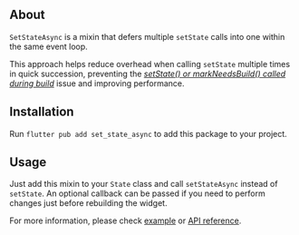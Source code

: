 ## About

`SetStateAsync` is a mixin that defers multiple `setState` calls into one within the same event loop.

This approach helps reduce overhead when calling `setState` multiple times in quick succession, preventing the *[setState() or markNeedsBuild() called during build](https://www.google.com/search?q=setState%28%29+or+markNeedsBuild%28%29+called+during+build)* issue and improving performance.

## Installation

Run `flutter pub add set_state_async` to add this package to your project.

## Usage

Just add this mixin to your `State` class and call `setStateAsync` instead of `setState`. An optional callback can be passed if you need to perform changes just before rebuilding the widget.

For more information, please check [example](https://pub.dev/packages/set_state_async/example) or [API reference](https://pub.dev/documentation/set_state_async/latest/set_state_async/SetStateAsync/setStateAsync.html).